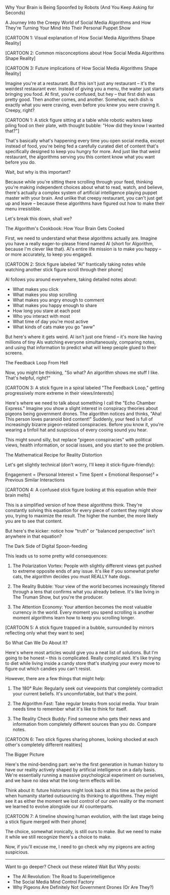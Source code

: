 Why Your Brain is Being Spoonfed by Robots (And You Keep Asking for Seconds)

A Journey Into the Creepy World of Social Media Algorithms and How They're Turning Your Mind Into Their Personal Puppet Show

[CARTOON 1: Visual explanation of How Social Media Algorithms Shape Reality]

[CARTOON 2: Common misconceptions about How Social Media Algorithms Shape Reality]

[CARTOON 3: Future implications of How Social Media Algorithms Shape Reality]







Imagine you're at a restaurant. But this isn't just any restaurant – it's the weirdest restaurant ever. Instead of giving you a menu, the waiter just starts bringing you food. At first, you're confused, but hey – that first dish was pretty good. Then another comes, and another. Somehow, each dish is exactly what you were craving, even before you knew you were craving it. Creepy, right?

[CARTOON 1: A stick figure sitting at a table while robotic waiters keep piling food on their plate, with thought bubble: "How did they know I wanted that?"]

That's basically what's happening every time you open social media, except instead of food, you're being fed a carefully curated diet of content that's specifically designed to keep you hungry for more. And just like that weird restaurant, the algorithms serving you this content know what you want before you do.

Wait, but why is this important?

Because while you're sitting there scrolling through your feed, thinking you're making independent choices about what to read, watch, and believe, there's actually a complex system of artificial intelligence playing puppet master with your brain. And unlike that creepy restaurant, you can't just get up and leave – because these algorithms have figured out how to make their menu irresistible.

Let's break this down, shall we?

The Algorithm's Cookbook: How Your Brain Gets Cooked

First, we need to understand what these algorithms actually are. Imagine you have a really eager-to-please friend named Al (short for Algorithm, because I'm clever like that). Al's entire life mission is to make you happy – or more accurately, to keep you engaged.

[CARTOON 2: Stick figure labeled "Al" frantically taking notes while watching another stick figure scroll through their phone]

Al follows you around everywhere, taking detailed notes about:
- What makes you click
- What makes you stop scrolling
- What makes you angry enough to comment
- What makes you happy enough to share
- How long you stare at each post
- Who you interact with most
- What time of day you're most active
- What kinds of cats make you go "aww"

But here's where it gets weird. Al isn't just one friend – it's more like having millions of tiny Als watching everyone simultaneously, comparing notes, and using that information to predict what will keep people glued to their screens.

The Feedback Loop From Hell

Now, you might be thinking, "So what? An algorithm shows me stuff I like. That's helpful, right?"

[CARTOON 3: A stick figure in a spiral labeled "The Feedback Loop," getting progressively more extreme in their views/interests]

Here's where we need to talk about something I call the "Echo Chamber Express." Imagine you show a slight interest in conspiracy theories about pigeons being government drones. The algorithm notices and thinks, "Aha! This person loves paranoid bird content!" Suddenly, your feed is full of increasingly bizarre pigeon-related conspiracies. Before you know it, you're wearing a tinfoil hat and suspicious of every cooing sound you hear.

This might sound silly, but replace "pigeon conspiracies" with political views, health information, or social issues, and you start to see the problem.

The Mathematical Recipe for Reality Distortion

Let's get slightly technical (don't worry, I'll keep it stick-figure-friendly):

Engagement = (Personal Interest × Time Spent × Emotional Response)² × Previous Similar Interactions

[CARTOON 4: A confused stick figure looking at this equation while their brain melts]

This is a simplified version of how these algorithms think. They're constantly solving this equation for every piece of content they might show you, trying to maximize the result. The higher the number, the more likely you are to see that content.

But here's the kicker: notice how "truth" or "balanced perspective" isn't anywhere in that equation?

The Dark Side of Digital Spoon-feeding

This leads us to some pretty wild consequences:

1. The Polarization Vortex: People with slightly different views get pushed to extreme opposite ends of any issue. It's like if you somewhat prefer cats, the algorithm decides you must REALLY hate dogs.

2. The Reality Bubble: Your view of the world becomes increasingly filtered through a lens that confirms what you already believe. It's like living in The Truman Show, but you're the producer.

3. The Attention Economy: Your attention becomes the most valuable currency in the world. Every moment you spend scrolling is another moment algorithms learn how to keep you scrolling longer.

[CARTOON 5: A stick figure trapped in a bubble, surrounded by mirrors reflecting only what they want to see]

So What Can We Do About It?

Here's where most articles would give you a neat list of solutions. But I'm going to be honest – this is complicated. Really complicated. It's like trying to diet while living inside a candy store that's studying your every move to figure out which candies you can't resist.

However, there are a few things that might help:

1. The 180° Rule: Regularly seek out viewpoints that completely contradict your current beliefs. It's uncomfortable, but that's the point.

2. The Algorithm Fast: Take regular breaks from social media. Your brain needs time to remember what it's like to think for itself.

3. The Reality Check Buddy: Find someone who gets their news and information from completely different sources than you do. Compare notes.

[CARTOON 6: Two stick figures sharing phones, looking shocked at each other's completely different realities]

The Bigger Picture

Here's the mind-bending part: we're the first generation in human history to have our reality actively shaped by artificial intelligence on a daily basis. We're essentially running a massive psychological experiment on ourselves, and we have no idea what the long-term effects will be.

Think about it: future historians might look back at this time as the period when humanity started outsourcing its thinking to algorithms. They might see it as either the moment we lost control of our own reality or the moment we learned to evolve alongside our AI counterparts.

[CARTOON 7: A timeline showing human evolution, with the last stage being a stick figure merged with their phone]

The choice, somewhat ironically, is still ours to make. But we need to make it while we still recognize there's a choice to make.

Now, if you'll excuse me, I need to go check why my pigeons are acting suspicious.

---

Want to go deeper? Check out these related Wait But Why posts:
- The AI Revolution: The Road to Superintelligence
- The Social Media Mind Control Factory
- Why Pigeons Are Definitely Not Government Drones (Or Are They?)